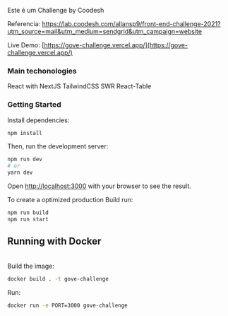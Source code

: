 Este é um Challenge by Coodesh

Referencia: https://lab.coodesh.com/allansp9/front-end-challenge-2021?utm_source=mail&utm_medium=sendgrid&utm_campaign=website

Live Demo: [https://gove-challenge.vercel.app/](https://gove-challenge.vercel.app/)

### Main techonologies

React with NextJS
TailwindCSS
SWR
React-Table

### Getting Started

Install dependencies:

```bash
npm install
```

Then, run the development server:

```bash
npm run dev
# or
yarn dev
```

Open [http://localhost:3000](http://localhost:3000) with your browser to see the result.

To create a optimized production Build run:

```bash
npm run build
npm run start
```

## Running with Docker

<br>
Build the image:

```bash
docker build . -t gove-challenge
```

Run:

```bash
docker run -e PORT=3000 gove-challenge
```
